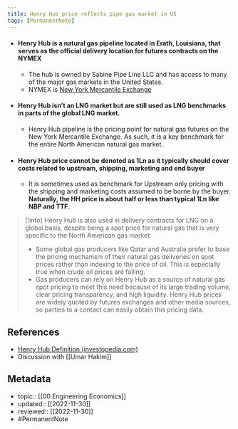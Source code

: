 ```yaml
---
title: Henry Hub price reflects pipe gas market in US
tags: [PermanentNote]
---
```


- #### Henry Hub is a natural gas pipeline located in Erath, Louisiana, that serves as the official delivery location for futures contracts on the NYMEX
	- The hub is owned by Sabine Pipe Line LLC and has access to many of the major gas markets in the United States.
	- NYMEX is [New York Mercantile Exchange](https://www.investopedia.com/terms/n/nymex.asp)
- #### Henry Hub isn’t an LNG market but are still used as LNG benchmarks in parts of the global LNG market.
	- Henry Hub pipeline is the pricing point for natural gas futures on the New York Mercantile Exchange. As such, it is a key benchmark for the entire North American natural gas market. 
- #### Henry Hub price cannot be denoted as 1Ln as it typically should cover costs related to upstream, shipping, marketing and end buyer
	- It is sometimes used as benchmark for Upstream only pricing with the shipping and marketing costs assumed to be borne by the buyer. **Naturally, the HH price is about half or less than typical 1Ln like NBP and TTF**.

> [!info]
> Henry Hub is also used in delivery contracts for LNG on a global basis, despite being a spot price for natural gas that is very specific to the North American gas market.
> - Some global gas producers like Qatar and Australia prefer to base the pricing mechanism of their natural gas deliveries on spot prices rather than indexing to the price of oil. This is especially true when crude oil prices are falling.
> - Gas producers can rely on Henry Hub as a source of natural gas spot pricing to meet this need because of its large trading volume, clear pricing transparency, and high liquidity. Henry Hub prices are widely quoted by futures exchanges and other media sources, so parties to a contact can easily obtain this pricing data.

## References
- [Henry Hub Definition (investopedia.com)](https://www.investopedia.com/terms/h/henry_hub.asp)
- Discussion with [[Umar Hakim]]

## Metadata
- topic:: [[00 Engineering Economics]]
- updated:: [[2022-11-30]]
- reviewed:: [[2022-11-30]]
- #PermanentNote 
